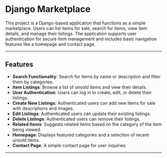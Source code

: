# Django Marketplace

This project is a Django-based application that functions as a simple marketplace. Users can list items for sale, search for items, view item details, and manage their listings. The application supports user authentication for secure item management and includes basic navigation features like a homepage and contact page.

---

## Features

- **Search Functionality**: Search for items by name or description and filter them by categories.
- **Item Listings**: Browse a list of unsold items and view their details.
- **User Authentication**: Users can log in to create, edit, or delete their listings.
- **Create New Listings**: Authenticated users can add new items for sale with descriptions and images.
- **Edit Listings**: Authenticated users can update their existing listings.
- **Delete Listings**: Authenticated users can remove their listings.
- **Related Items**: Suggests related items based on the category of the item being viewed.
- **Homepage**: Displays featured categories and a selection of recent unsold items.
- **Contact Page**: A simple contact page for user inquiries.

---

